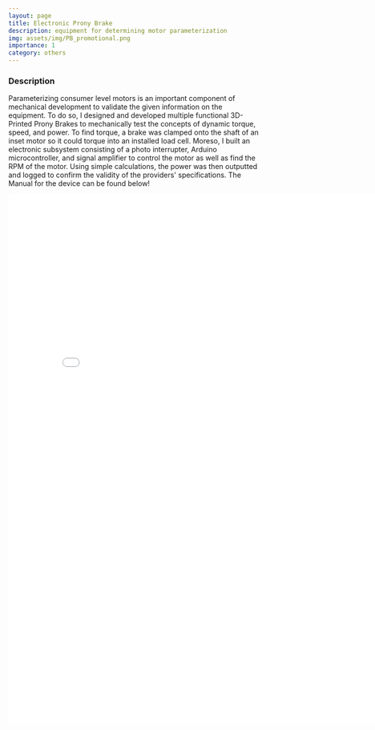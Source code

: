 ```yaml
---
layout: page
title: Electronic Prony Brake
description: equipment for determining motor parameterization
img: assets/img/PB_promotional.png
importance: 1
category: others
---
```




### Description

Parameterizing consumer level motors is an important component of mechanical development to validate the given information on the equipment. To do so, I designed and developed multiple functional 3D-Printed Prony Brakes to mechanically test the concepts of dynamic torque, speed, and power. To find torque, a brake was clamped onto the shaft of an inset motor so it could torque into an installed load cell. Moreso, I built an electronic subsystem consisting of a photo interrupter, Arduino microcontroller, and signal amplifier to control the motor as well as find the RPM of the motor. Using simple calculations, the power was then outputted and logged to confirm the validity of the providers' specifications. The Manual for the device can be found below!

<embed src="/assets/pdf/PB_Manual.pdf" width="816px" height="1056px" />
